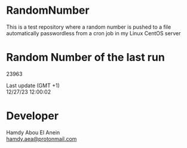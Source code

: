 # RandomNumber    
This is a test repository where a random number is pushed to a file automatically passwordless from a cron job in my Linux CentOS server    
# Random Number of the last run   
23963
      
Last update (GMT +1)    
12/27/23 12:00:02
# Developer    
Hamdy Abou El Anein   
hamdy.aea@protonmail.com
